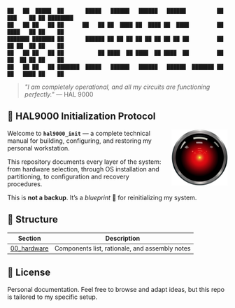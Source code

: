```
██   ██  █████  ██       █████   ██████   ██████   ██████          ██ ███    ██ ██ ████████ 
██   ██ ██   ██ ██      ██   ██ ██  ████ ██  ████ ██  ████         ██ ████   ██ ██    ██    
███████ ███████ ██       ██████ ██ ██ ██ ██ ██ ██ ██ ██ ██         ██ ██ ██  ██ ██    ██    
██   ██ ██   ██ ██           ██ ████  ██ ████  ██ ████  ██         ██ ██  ██ ██ ██    ██    
██   ██ ██   ██ ███████  █████   ██████   ██████   ██████  ███████ ██ ██   ████ ██    ██    
```

>_"I am completely operational, and all my circuits are functioning perfectly."_
> — HAL 9000

## 🧠 HAL9000 Initialization Protocol

<img src="hal9000.svg" alt="HAL 9000" width="180" align="right" style="margin-left: 15px; width: 128px; height:128px">

Welcome to **`hal9000_init`** — a complete technical manual for building, configuring, and restoring my personal workstation.

This repository documents every layer of the system:
from hardware selection, through OS installation and partitioning, to configuration and recovery procedures.

This is **not a backup**. It’s a _blueprint_ 📐 for reinitializing my system.

## 🧱 Structure

| Section                                  | Description                                    |
|------------------------------------------|------------------------------------------------|
| [00_hardware](00_hardware/components.md) | Components list, rationale, and assembly notes |

## 📜 License

Personal documentation. 
Feel free to browse and adapt ideas, but this repo is tailored to my specific setup.
